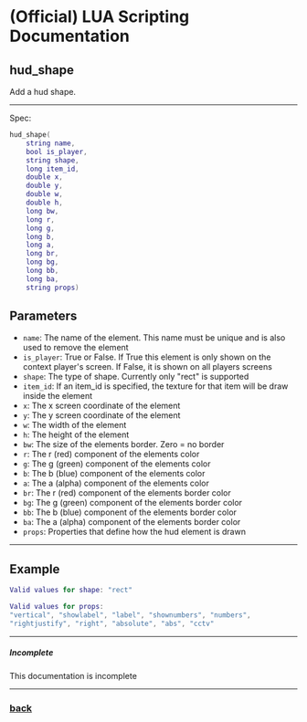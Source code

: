 
# (Official) LUA Scripting Documentation

## hud_shape

Add a hud shape.

___

Spec:

```lua
hud_shape(
	string name,
	bool is_player,
	string shape,
	long item_id,
	double x,
	double y,
	double w,
	double h,
	long bw,
	long r,
	long g,
	long b,
	long a,
	long br,
	long bg,
	long bb,
	long ba,
	string props)
```

## Parameters

- `name`: The name of the element. This name must be unique and is also used to remove the element
- `is_player`: True or False. If True this element is only shown on the context player's screen. If False, it is shown on all players screens
- `shape`: The type of shape. Currently only "rect" is supported
- `item_id`: If an item_id is specified, the texture for that item will be draw inside the element
- `x`: The x screen coordinate of the element
- `y`: The y screen coordinate of the element
- `w`: The width of the element
- `h`: The height of the element
- `bw`: The size of the elements border. Zero = no border
- `r`: The r (red) component of the elements color
- `g`: The g (green) component of the elements color
- `b`: The b (blue) component of the elements color
- `a`: The a (alpha) component of the elements color
- `br`: The r (red) component of the elements border color
- `bg`: The g (green) component of the elements border color
- `bb`: The b (blue) component of the elements border color
- `ba`: The a (alpha) component of the elements border color
- `props`: Properties that define how the hud element is drawn

___

## Example

```lua
Valid values for shape: "rect"

Valid values for props:
"vertical", "showlabel", "label", "shownumbers", "numbers",
"rightjustify", "right", "absolute", "abs", "cctv"
```

___

##### Incomplete

This documentation is incomplete

___

### [back](../hud)

